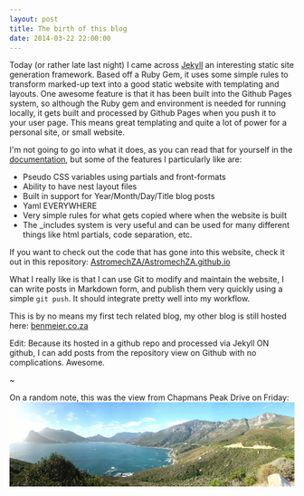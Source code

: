 ```yaml
---
layout: post
title: The birth of this blog
date: 2014-03-22 22:00:00
---
```


Today (or rather late last night) I came across [Jekyll](http://jekyllrb.com) an interesting static site generation framework. Based off a Ruby Gem, it uses some simple rules to transform marked-up text into a good static website with templating and layouts. One awesome feature is that it has been built into the Github Pages system, so although the Ruby gem and environment is needed for running locally, it gets built and processed by Github Pages when you push it to your user page. This means great templating and quite a lot of power for a personal site, or small website.

I'm not going to go into what it does, as you can read that for yourself in the [documentation](http://jekyllrb.com/docs/structure/), but some of the features I particularly like are:
- Pseudo CSS variables using partials and front-formats
- Ability to have nest layout files
- Built in support for Year/Month/Day/Title blog posts
- Yaml EVERYWHERE
- Very simple rules for what gets copied where when the website is built
- The \_includes system is very useful and can be used for many different things like html partials, code separation, etc.

If you want to check out the code that has gone into this website, check it out in this repository: [AstromechZA/AstromechZA.github.io](https://github.com/AstromechZA/AstromechZA.github.io)

What I really like is that I can use Git to modify and maintain the website, I can write posts in Markdown form, and publish them very quickly using a simple ```git push```. It should integrate pretty well into my workflow.

This is by no means my first tech related blog, my other blog is still hosted here: [benmeier.co.za](http://benmeier.co.za)

Edit: Because its hosted in a github repo and processed via Jekyll ON github, I can add posts from the repository view on Github with no complications. Awesome.

~

On a random note, this was the view from Chapmans Peak Drive on Friday:
![Chapmans Peak 21/03/2014](/assets/img/chappies.jpg)

